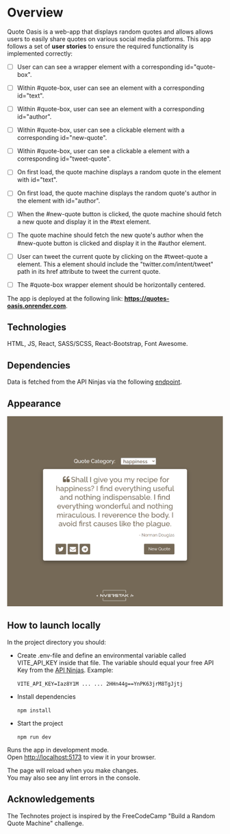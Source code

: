# Overview

Quote Oasis is a web-app that displays random quotes and allows allows users to easily share quotes on various social media platforms. This app follows a set of **user stories** to ensure the required functionality is implemented correctly:

-   [ ] User can can see a wrapper element with a corresponding id="quote-box".

-   [ ] Within #quote-box, user can see an element with a corresponding id="text".

-   [ ] Within #quote-box, user can see an element with a corresponding id="author".

-   [ ] Within #quote-box, user can see a clickable element with a corresponding id="new-quote".

-   [ ] Within #quote-box, user can see a clickable a element with a corresponding id="tweet-quote".

-   [ ] On first load, the quote machine displays a random quote in the element with id="text".

-   [ ] On first load, the quote machine displays the random quote's author in the element with id="author".

-   [ ] When the #new-quote button is clicked, the quote machine should fetch a new quote and display it in the #text element.

-   [ ] The quote machine should fetch the new quote's author when the #new-quote button is clicked and display it in the #author element.

-   [ ] User can tweet the current quote by clicking on the #tweet-quote a element. This a element should include the <span>"twitter.</span>com/intent/tweet" path in its href attribute to tweet the current quote.

-   [ ] The #quote-box wrapper element should be horizontally centered.

The app is deployed at the following link: **https://quotes-oasis.onrender.com**.

## Technologies

HTML, JS, React, SASS/SCSS, React-Bootstrap, Font Awesome.

## Dependencies

Data is fetched from the API Ninjas via the following [endpoint](https://api-ninjas.com/api/quotes).

## Appearance

<img src="/src/assets/quote_oasis_app.png" alt="quote page">

## How to launch locally

In the project directory you should:

-   Create .env-file and define an environmental variable called VITE_API_KEY inside that file. The variable should equal your free API Key from the [API Ninjas](https://api-ninjas.com/). Example:

    `VITE_API_KEY=Iaz8Y1M ... ... 2HHn44g==YnPK63jrM8TgJjtj`

-   Install dependencies

    `npm install`

-   Start the project

    `npm run dev`

Runs the app in development mode.\
Open [http://localhost:5173](http://localhost:5173) to view it in your browser.

The page will reload when you make changes.\
You may also see any lint errors in the console.

## Acknowledgements

The Technotes project is inspired by the FreeCodeCamp "Build a Random Quote Machine" challenge.
